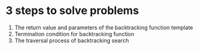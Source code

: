 # 3 steps to solve problems
1. The return value and parameters of the backtracking function template
2. Termination condition for backtracking function
3. The traversal process of backtracking search